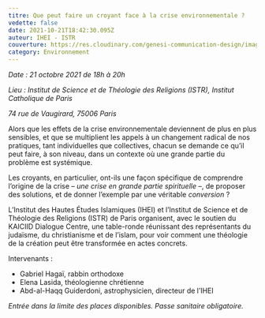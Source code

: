 ```yaml
---
titre: Que peut faire un croyant face à la crise environnementale ?
vedette: false
date: 2021-10-21T18:42:30.095Z
auteur: IHEI - ISTR
couverture: https://res.cloudinary.com/genesi-communication-design/image/upload/v1633459396/ISTR-table-ronde-Paris-oct_zjeaxp.jpg
category: Environnement
---
```

*Date&nbsp;: 21 octobre 2021 de 18h à 20h*

*Lieu&nbsp;: Institut de Science et de Théologie des Religions (ISTR), Institut Catholique de Paris*

*74 rue de Vaugirard, 75006 Paris*

Alors que les effets de la crise environnementale deviennent de plus en plus sensibles, et que se multiplient les appels à un changement radical de nos pratiques, tant individuelles que collectives, chacun se demande ce qu’il peut faire, à son niveau, dans un contexte où une grande partie du problème est systémique.

Les croyants, en particulier, ont-ils une façon spécifique de comprendre l’origine de la crise –*&nbsp;*une crise en grande partie spirituelle*&nbsp;*–, de proposer des solutions, et de donner l’exemple par une véritable *conversion&nbsp;*?

L’Institut des Hautes Études Islamiques (IHEI) et l’Institut de Science et de Théologie des Religions (ISTR) de Paris organisent, avec le soutien du KAICIID Dialogue Centre, une table-ronde réunissant des représentants du judaïsme, du christianisme et de l’islam, pour voir comment une théologie de la création peut être transformée en actes concrets.

Intervenants :

* Gabriel Hagaï, rabbin orthodoxe
* Elena Lasida, théologienne chrétienne
* Abd-al-Haqq Guiderdoni, astrophysicien, directeur de l’IHEI



*Entrée dans la limite des places disponibles. Passe sanitaire obligatoire.*